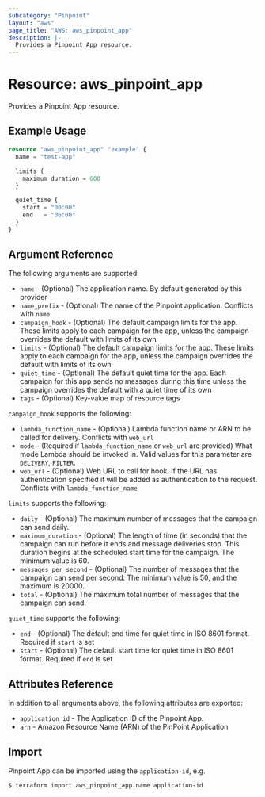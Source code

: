 ```yaml
---
subcategory: "Pinpoint"
layout: "aws"
page_title: "AWS: aws_pinpoint_app"
description: |-
  Provides a Pinpoint App resource.
---
```


# Resource: aws_pinpoint_app

Provides a Pinpoint App resource.

## Example Usage

```terraform
resource "aws_pinpoint_app" "example" {
  name = "test-app"

  limits {
    maximum_duration = 600
  }

  quiet_time {
    start = "00:00"
    end   = "06:00"
  }
}
```


## Argument Reference

The following arguments are supported:

* `name` - (Optional) The application name. By default generated by this provider
* `name_prefix` - (Optional) The name of the Pinpoint application. Conflicts with `name`
* `campaign_hook` - (Optional) The default campaign limits for the app. These limits apply to each campaign for the app, unless the campaign overrides the default with limits of its own
* `limits` - (Optional) The default campaign limits for the app. These limits apply to each campaign for the app, unless the campaign overrides the default with limits of its own
* `quiet_time` - (Optional) The default quiet time for the app. Each campaign for this app sends no messages during this time unless the campaign overrides the default with a quiet time of its own
* `tags` - (Optional) Key-value map of resource tags

`campaign_hook` supports the following:

* `lambda_function_name` - (Optional) Lambda function name or ARN to be called for delivery. Conflicts with `web_url`
* `mode` - (Required if `lambda_function_name` or `web_url` are provided) What mode Lambda should be invoked in. Valid values for this parameter are `DELIVERY`, `FILTER`.  
* `web_url` - (Optional) Web URL to call for hook. If the URL has authentication specified it will be added as authentication to the request. Conflicts with `lambda_function_name`

`limits` supports the following:

* `daily` - (Optional) The maximum number of messages that the campaign can send daily.
* `maximum_duration` - (Optional) The length of time (in seconds) that the campaign can run before it ends and message deliveries stop. This duration begins at the scheduled start time for the campaign. The minimum value is 60.
* `messages_per_second` - (Optional) The number of messages that the campaign can send per second. The minimum value is 50, and the maximum is 20000.
* `total` - (Optional) The maximum total number of messages that the campaign can send.

`quiet_time` supports the following:

* `end` - (Optional) The default end time for quiet time in ISO 8601 format. Required if `start` is set
* `start` - (Optional) The default start time for quiet time in ISO 8601 format. Required if `end` is set


## Attributes Reference

In addition to all arguments above, the following attributes are exported:

* `application_id` - The Application ID of the Pinpoint App.
* `arn` - Amazon Resource Name (ARN) of the PinPoint Application

## Import

Pinpoint App can be imported using the `application-id`, e.g.

```
$ terraform import aws_pinpoint_app.name application-id
```
